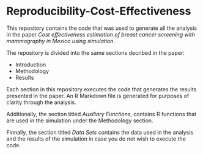# Reproducibility-Cost-Effectiveness

This repository contains the code that was used to generate all the analysis in the paper *Cost effectiveness estimation of breast cancer screening with mammography in Mexico using simulation*. 

The repository is divided into the same sections decribed in the paper:

- Introduction
- Methodology
- Results

Each section in this repository executes the code that generates the results presented in the paper. An R Markdown file is generated for purposes of clarity through the analysis.

Additionally, the section titled *Auxiliary Functions*, contains R functions that are used in the simulation under the Methodology section. 

Finnally, the section titled *Data Sets* contains the data used in the analysis and the results of the simulation in case you do not wish to execute the code. 
